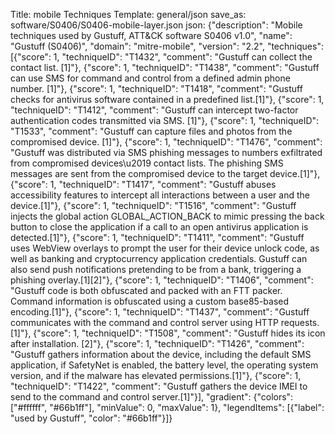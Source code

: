 Title: mobile Techniques
Template: general/json
save_as: software/S0406/S0406-mobile-layer.json
json: {"description": "Mobile techniques used by Gustuff, ATT&CK software S0406 v1.0", "name": "Gustuff (S0406)", "domain": "mitre-mobile", "version": "2.2", "techniques": [{"score": 1, "techniqueID": "T1432", "comment": "Gustuff can collect the contact list. [1]"}, {"score": 1, "techniqueID": "T1438", "comment": "Gustuff can use SMS for command and control from a defined admin phone number. [1]"}, {"score": 1, "techniqueID": "T1418", "comment": "Gustuff checks for antivirus software contained in a predefined list.[1]"}, {"score": 1, "techniqueID": "T1412", "comment": "Gustuff can intercept two-factor authentication codes transmitted via SMS. [1]"}, {"score": 1, "techniqueID": "T1533", "comment": "Gustuff can capture files and photos from the compromised device. [1]"}, {"score": 1, "techniqueID": "T1476", "comment": "Gustuff was distributed via SMS phishing messages to numbers exfiltrated from compromised devices\u2019 contact lists. The phishing SMS messages are sent from the compromised device to the target device.[1]"}, {"score": 1, "techniqueID": "T1417", "comment": "Gustuff abuses accessibility features to intercept all interactions between a user and the device.[1]"}, {"score": 1, "techniqueID": "T1516", "comment": "Gustuff injects the global action GLOBAL_ACTION_BACK to mimic pressing the back button to close the application if a call to an open antivirus application is detected.[1]"}, {"score": 1, "techniqueID": "T1411", "comment": "Gustuff uses WebView overlays to prompt the user for their device unlock code, as well as banking and cryptocurrency application credentials. Gustuff can also send push notifications pretending to be from a bank, triggering a phishing overlay.[1][2]"}, {"score": 1, "techniqueID": "T1406", "comment": "Gustuff code is both obfuscated and packed with an FTT packer. Command information is obfuscated using a custom base85-based encoding.[1]"}, {"score": 1, "techniqueID": "T1437", "comment": "Gustuff communicates with the command and control server using HTTP requests.[1]"}, {"score": 1, "techniqueID": "T1508", "comment": "Gustuff hides its icon after installation. [2]"}, {"score": 1, "techniqueID": "T1426", "comment": "Gustuff gathers information about the device, including the default SMS application, if SafetyNet is enabled, the battery level, the operating system version, and if the malware has elevated permissions.[1]"}, {"score": 1, "techniqueID": "T1422", "comment": "Gustuff gathers the device IMEI to send to the command and control server.[1]"}], "gradient": {"colors": ["#ffffff", "#66b1ff"], "minValue": 0, "maxValue": 1}, "legendItems": [{"label": "used by Gustuff", "color": "#66b1ff"}]}